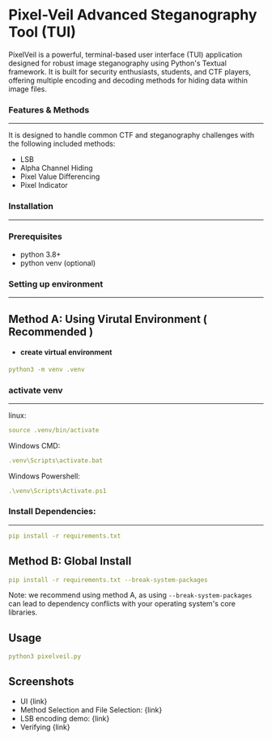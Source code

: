 # Pixel-Veil Advanced Steganography Tool (TUI)


PixelVeil is a powerful, terminal-based user interface (TUI) application designed for robust image steganography using Python's Textual framework. It is built for security enthusiasts, students, and CTF players, offering multiple encoding and decoding methods for hiding data within image files.

### Features & Methods
----

It is designed to handle common CTF and steganography challenges with the following included methods:
- LSB
- Alpha Channel Hiding
- Pixel Value Differencing
- Pixel Indicator

### Installation
----
### Prerequisites
- python 3.8+
- python venv (optional)

### Setting up environment
----

## Method A: Using Virutal Environment ( Recommended )

- #### create virtual environment
```yaml
python3 -m venv .venv
```
### activate venv
----
linux:
```yaml
source .venv/bin/activate
```
Windows CMD:
```yaml
.venv\Scripts\activate.bat
```
Windows Powershell:
```yaml
.\venv\Scripts\Activate.ps1
```
### Install Dependencies:
----
```yaml
pip install -r requirements.txt
```
## Method B: Global Install

```yaml
pip install -r requirements.txt --break-system-packages
```
Note: we recommend using method A, as using ```--break-system-packages``` can lead to dependency conflicts with your operating system's core libraries.

## Usage
```yaml
python3 pixelveil.py
```
## Screenshots
- UI
{link}
- Method Selection and File Selection:
{link}
- LSB encoding demo:
{link}
- Verifying
{link}
